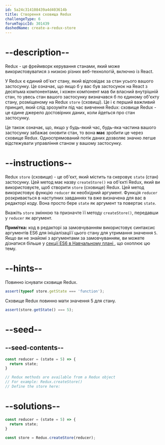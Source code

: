 ```yaml
---
id: 5a24c314108439a4d403614b
title: Створення сховища Redux
challengeType: 6
forumTopicId: 301439
dashedName: create-a-redux-store
---
```


# --description--

Redux - це фреймворк керування станами, який може використовуватися з низкою різних веб-технологій, включно із React.

У Redux є єдиний об'єкт стану, який відповідає за стан усього вашого застосунку. Це означає, що якщо б у вас був застосунок на React з десятьма компонентами, і кожен компонент мав би власний внутрішній стан, то увесь стан вашого застосунку визначався б по єдиному об'єкту стану, розміщеному на Redux `store` (сховищі). Це і є перший важливий принцип, який слід зрозуміти під час вивчення Redux: сховище Redux - це єдине джерело достовірних даних, коли йдеться про стан застосунку.

Це також означає, що, якщо у будь-який час, будь-яка частина вашого застосунку забажає оновити стан, то вона **має** зробити це через сховище Redux. Односпрямований потік даних дозволяє значно легше відстежувати управління станом у вашому застосунку.

# --instructions--

Redux `store` (сховище) - це об'єкт, який містить та скеровує `state` (стан) застосунку. Цей метод має назву `createStore()` на об'єкті Redux, який ви використовуєте, щоб створити `store` (сховище) Redux. Цей метод використовує функцію `reducer` як необхідний аргумент. Функція `reducer` розкривається в наступних завданнях та вже визначена для вас в редакторі коду. Вона просто бере `state` як аргумент та повертає `state`.

Вкажіть `store` змінною та призначте її методу `createStore()`, передавши у `reducer` як аргумент.

**Примітка:** код в редакторі за замовчуванням використовує синтаксис аргументів ES6 для ініціалізаціїї цього стану для утримання значення `5`. Якщо ви не знайомі з аргументами за замовчуванням, ви можете дізнатися більше у [секції ES6 в Навчальному плані ](https://platform-ui.topcoder.com/learn/javascript-algorithms-and-data-structures/es6/set-default-parameters-for-your-functions), що охоплює цю тему.

# --hints--

Повинно існувати сховище Redux.

```js
assert(typeof store.getState === 'function');
```

Сховище Redux повинно мати значення 5 для стану.

```js
assert(store.getState() === 5);
```

# --seed--

## --seed-contents--

```js
const reducer = (state = 5) => {
  return state;
}

// Redux methods are available from a Redux object
// For example: Redux.createStore()
// Define the store here:
```

# --solutions--

```js
const reducer = (state = 5) => {
  return state;
}

const store = Redux.createStore(reducer);
```

